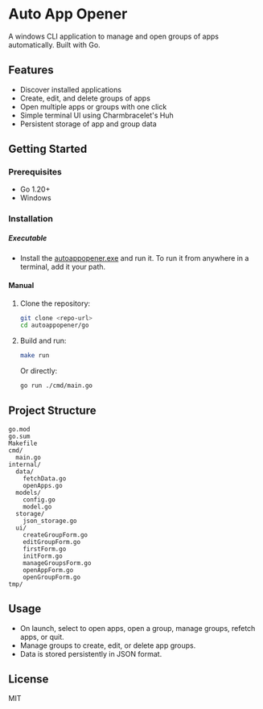 # Auto App Opener

A windows CLI application to manage and open groups of apps automatically. Built with Go.

## Features

-   Discover installed applications
-   Create, edit, and delete groups of apps
-   Open multiple apps or groups with one click
-   Simple terminal UI using Charmbracelet's Huh
-   Persistent storage of app and group data

## Getting Started

### Prerequisites

-   Go 1.20+
-   Windows

### Installation

##### Executable

-   Install the [autoappopener.exe](https://github.com/Rithwik0604/auto-app-opener/blob/845e4e2a46007e29c5d4f2ee99f98ae6479c85e8/build/autoappopener.exe) and run it. To run it from anywhere in a terminal, add it your path.

#### Manual

1. Clone the repository:
    ```bash
    git clone <repo-url>
    cd autoappopener/go
    ```
2. Build and run:
    ```bash
    make run
    ```
    Or directly:
    ```bash
    go run ./cmd/main.go
    ```

## Project Structure

```
go.mod
go.sum
Makefile
cmd/
  main.go
internal/
  data/
    fetchData.go
    openApps.go
  models/
    config.go
    model.go
  storage/
    json_storage.go
  ui/
    createGroupForm.go
    editGroupForm.go
    firstForm.go
    initForm.go
    manageGroupsForm.go
    openAppForm.go
    openGroupForm.go
tmp/
```

## Usage

-   On launch, select to open apps, open a group, manage groups, refetch apps, or quit.
-   Manage groups to create, edit, or delete app groups.
-   Data is stored persistently in JSON format.

## License

MIT
